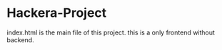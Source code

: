 # Hackera-Project
index.html is the main file of this project.
this is a only frontend without backend.
